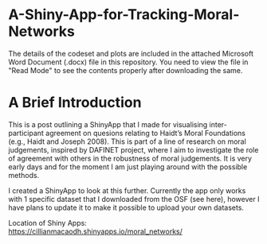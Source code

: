 # A-Shiny-App-for-Tracking-Moral-Networks
The details of the codeset and plots are included in the attached Microsoft Word Document (.docx) file in this repository. 
You need to view the file in "Read Mode" to see the contents properly after downloading the same.

A Brief Introduction
======================

This is a post outlining a ShinyApp that I made for visualising inter-participant agreement on quesions relating to Haidt’s Moral Foundations (e.g., Haidt and Joseph 2008). This is part of a line of research on moral judgements, inspired by DAFINET project, where I aim to investigate the role of agreement with others in the robustness of moral judgements. It is very early days and for the moment I am just playing around with the possible methods.

I created a ShinyApp to look at this further. Currently the app only works with 1 specific dataset that I downloaded from the OSF (see here), however I have plans to update it to make it possible to upload your own datasets.

Location of Shiny Apps: https://cillianmacaodh.shinyapps.io/moral_networks/
